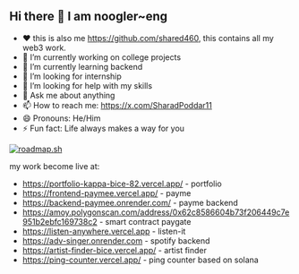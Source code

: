 ## Hi there 👋 I am noogler~eng
- ❤️ this is also me https://github.com/shared460, this contains all my web3 work.
- 🔭 I’m currently working on college projects
- 🌱 I’m currently learning backend
- 👯 I’m looking for internship
- 🤔 I’m looking for help with my skills
- 💬 Ask me about anything
- 📫 How to reach me: https://x.com/SharadPoddar11
- 😄 Pronouns: He/Him
- ⚡ Fun fact: Life always makes a way for you

<!--
**noogler-eng/noogler-eng** is a ✨ _special_ ✨ repository because its `README.md` (this file) appears on your GitHub profile.

Here are some ideas to get you started:

- 🔭 I’m currently working on ...
- 🌱 I’m currently learning ...
- 👯 I’m looking to collaborate on ...
- 🤔 I’m looking for help with ...
- 💬 Ask me about ...
- 📫 How to reach me: ...
- 😄 Pronouns: ...
- ⚡ Fun fact: ...
-->

[![roadmap.sh](https://roadmap.sh/card/wide/66867ac59fbd874667e03ad6?variant=dark)](https://roadmap.sh)

my work become live at:
  - https://portfolio-kappa-bice-82.vercel.app/ - portfolio
  - https://frontend-paymee.vercel.app/ - payme
  - https://backend-paymee.onrender.com/ - payme backend
  - https://amoy.polygonscan.com/address/0x62c8586604b73f206449c7e951b2ebfc169738c2 - smart contract paygate
  - https://listen-anywhere.vercel.app - listen-it
  - https://adv-singer.onrender.com - spotify backend
  - https://artist-finder-bice.vercel.app/ - artist finder
  - https://ping-counter.vercel.app/ - ping counter based on solana
